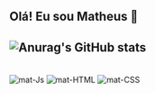 ## Olá! Eu sou Matheus 👋
## ![Anurag's GitHub stats](https://github-readme-stats.vercel.app/api?username=matheusvirginio&theme=dark&show_icons=true)
<div style="display: inline_block"><br>
  <img align="center" alt="mat-Js"  src="https://img.shields.io/badge/JavaScript-F7DF1E?style=for-the-badge&logo=javascript&logoColor=black">
  <img align="center" alt="mat-HTML" src="https://img.shields.io/badge/HTML5-E34F26?style=for-the-badge&logo=html5&logoColor=white">
  <img align="center" alt="mat-CSS"  src="https://img.shields.io/badge/CSS3-1572B6?style=for-the-badge&logo=css3&logoColor=white">
</div>
